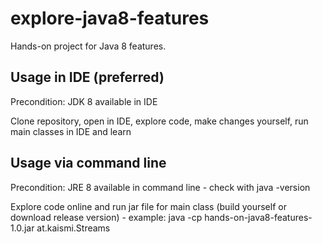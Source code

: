 # explore-java8-features
Hands-on project for Java 8 features.

## Usage in IDE (preferred)
Precondition: JDK 8 available in IDE

Clone repository, open in IDE, explore code, make changes yourself, run main classes in IDE and learn

## Usage via command line
Precondition: JRE 8 available in command line - check with java -version

Explore code online and run jar file for main class (build yourself or download release version) - example: java -cp hands-on-java8-features-1.0.jar at.kaismi.Streams



